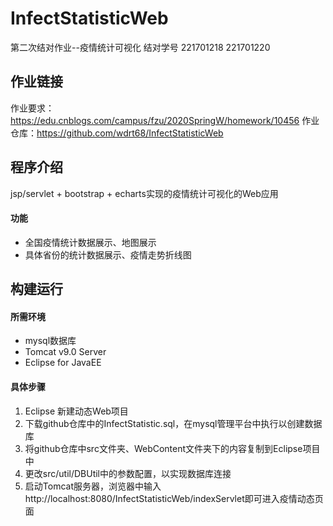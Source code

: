 # InfectStatisticWeb
第二次结对作业--疫情统计可视化
结对学号 221701218 221701220

## 作业链接
作业要求：<https://edu.cnblogs.com/campus/fzu/2020SpringW/homework/10456>
作业仓库：<https://github.com/wdrt68/InfectStatisticWeb>

## 程序介绍
jsp/servlet + bootstrap + echarts实现的疫情统计可视化的Web应用

#### 功能
* 全国疫情统计数据展示、地图展示
* 具体省份的统计数据展示、疫情走势折线图
  
## 构建运行

#### 所需环境
* mysql数据库
* Tomcat v9.0 Server
* Eclipse for JavaEE

#### 具体步骤
1. Eclipse 新建动态Web项目
2. 下载github仓库中的InfectStatistic.sql，在mysql管理平台中执行以创建数据库
3. 将github仓库中src文件夹、WebContent文件夹下的内容复制到Eclipse项目中
4. 更改src/util/DBUtil中的参数配置，以实现数据库连接
5. 启动Tomcat服务器，浏览器中输入http://localhost:8080/InfectStatisticWeb/indexServlet即可进入疫情动态页面


